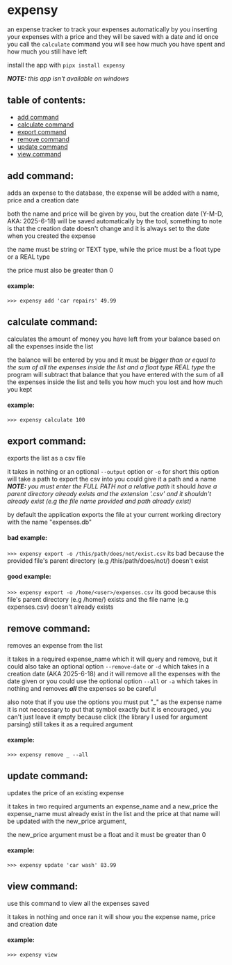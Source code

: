 # expensy
an expense tracker to track your expenses automatically by you inserting your expenses with a price and they will be saved with a date and id once you call the `calculate` command you will see how much you have spent and how much you still have left

install the app with `pipx install expensy`

***NOTE:*** *this app isn't available on windows*

## table of contents:
- [add command](#add-command)
- [calculate command](#calculate-command)
- [export command](#export-command)
- [remove command](#remove-command)
- [update command](#update-command)
- [view command](#view-command)

## add command:
adds an expense to the database, the expense will be added with a name, price and a creation date

both the name and price will be given by you, but the creation date (Y-M-D, AKA: 2025-6-18) will be saved automatically
by the tool, something to note is that the creation date doesn't change and it is always set to the date when you created the
expense

the name must be string or TEXT type, while the price must be a float type or a REAL type

the price must also be greater than 0

#### example:
`>>> expensy add 'car repairs' 49.99`

## calculate command:
calculates the amount of money you have left from your balance based on all the expenses inside the list

the balance will be entered by you and it must be *bigger than or equal to the sum of all the expenses inside the list and a float type REAL type*
the program will subtract that balance that you have entered with the sum of all the expenses inside the list and tells
you how much you lost and how much you kept

#### example:
`>>> expensy calculate 100`

## export command:
exports the list as a csv file

it takes in nothing or an optional `--output` option or `-o` for short this option will take a path to export the csv into
you could give it a path and a name ***NOTE:*** *you must enter the FULL PATH not a relative path*
it should *have a parent directory already exists and the extension '.csv' and it shouldn't already exist (e.g the file name provided and path already exist)*

by default the application exports the file at your current working directory with the name "expenses.db"

#### bad example:
`>>> expensy export -o /this/path/does/not/exist.csv`
its bad because the provided file's parent directory (e.g /this/path/does/not/) doesn't exist

#### good example:
`>>> expensy export -o /home/<user>/expenses.csv`
its good because this file's parent directory (e.g /home/<user>) exists and the file name (e.g expenses.csv) doesn't already exists

## remove command:
removes an expense from the list

it takes in a required expense_name which it will query and remove, but it could also take an optional option `--remove-date` or `-d` which takes in a creation date (AKA 2025-6-18)
and it will remove all the expenses with the date given or you could use the optional option `--all` or `-a` which takes in nothing and removes ***all*** the expenses so be careful

also note that if you use the options you must put "_" as the expense name it is not neccessary to put that symbol exactly but it is encouraged, you can't just leave it empty because 
click (the library I used for argument parsing) still takes it as a required argument

#### example:
`>>> expensy remove _ --all`

## update command:
updates the price of an existing expense

it takes in two required arguments an expense_name and a new_price the expense_name must already exist in the list and the price at that name will be updated
with the new_price argument, 

the new_price argument must be a float and it must be greater than 0

#### example:
`>>> expensy update 'car wash' 83.99`

## view command:
use this command to view all the expenses saved

it takes in nothing and once ran it will show you the expense name, price and creation date

#### example:
`>>> expensy view`